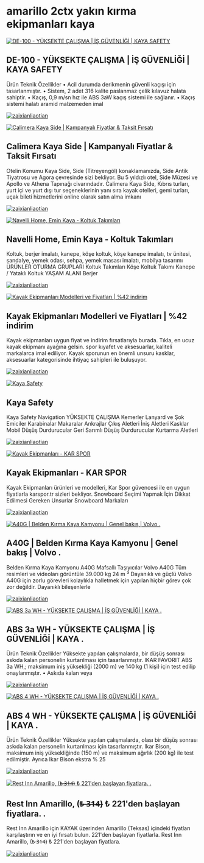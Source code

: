 # amarillo 2ctx yakın kırma ekipmanları kaya
<a href="https://mnn.zoosnet.net/LR/Chatpre.aspx?id=MNN94995150&p=https://topgrinding.com/" target="_blank">![DE-100 - YÜKSEKTE ÇALIŞMA | İŞ GÜVENLİĞİ | KAYA SAFETY](https://github.com/technlg/images/blob/main/27.jpg)</a>
## DE-100 - YÜKSEKTE ÇALIŞMA | İŞ GÜVENLİĞİ | KAYA SAFETY
Ürün Teknik Özellikler • Acil durumda derikmenin güvenli kaçışı için tasarlanmıştır. • Sistem, 2 adet 316 kalite paslanmaz çelik kılavuz halata sahiptir. • Kaçış, 0,9 m/sn hız ile ABS 3aW kaçış sistemi ile sağlanır. • Kaçış sistemi halatı aramid malzemeden imal
<a href="https://mnn.zoosnet.net/LR/Chatpre.aspx?id=MNN94995150&p=https://topgrinding.com/" target="_blank"><img src="https://github.com/technlg/images/raw/main/chat11.jpg" alt="zaixianliaotian"/></a><a href="//whatsapp.shibangsoft.com/WhatsApp.php" ><img src="https://github.com/technlg/images/raw/main/chat11.png" alt=""></a>
<a href="https://mnn.zoosnet.net/LR/Chatpre.aspx?id=MNN94995150&p=https://topgrinding.com/" target="_blank">![Calimera Kaya Side | Kampanyalı Fiyatlar & Taksit Fırsatı](https://github.com/technlg/images/blob/main/57.jpg)</a>
## Calimera Kaya Side | Kampanyalı Fiyatlar & Taksit Fırsatı
Otelin Konumu Kaya Side, Side (Titreyengöl) konaklamanızda, Side Antik Tiyatrosu ve Agora çevresinde sizi bekliyor. Bu 5 yıldızlı otel, Side Müzesi ve Apollo ve Athena Tapınağı civarındadır. Calimera Kaya Side, Kıbrıs turları, yurt içi ve yurt dışı tur seçeneklerinin yanı sıra kayak otelleri, gemi turları, uçak bileti hizmetlerini online olarak satın alma imkanı 
<a href="https://mnn.zoosnet.net/LR/Chatpre.aspx?id=MNN94995150&p=https://topgrinding.com/" target="_blank"><img src="https://github.com/technlg/images/raw/main/chat11.jpg" alt="zaixianliaotian"/></a><a href="//whatsapp.shibangsoft.com/WhatsApp.php" ><img src="https://github.com/technlg/images/raw/main/chat11.png" alt=""></a>
<a href="https://mnn.zoosnet.net/LR/Chatpre.aspx?id=MNN94995150&p=https://topgrinding.com/" target="_blank">![Navelli Home, Emin Kaya - Koltuk Takımları](https://github.com/technlg/images/blob/main/48.jpg)</a>
## Navelli Home, Emin Kaya - Koltuk Takımları
Koltuk, berjer imalatı, kanepe, köşe koltuk, köşe kanepe imalatı, tv ünitesi, sandalye, yemek odası, sehpa, yemek masası imalatı, mobilya tasarımı ÜRÜNLER OTURMA GRUPLARI Koltuk Takımları Köşe Koltuk Takımı Kanepe / Yataklı Koltuk YAŞAM ALANI Berjer
<a href="https://mnn.zoosnet.net/LR/Chatpre.aspx?id=MNN94995150&p=https://topgrinding.com/" target="_blank"><img src="https://github.com/technlg/images/raw/main/chat11.jpg" alt="zaixianliaotian"/></a><a href="//whatsapp.shibangsoft.com/WhatsApp.php" ><img src="https://github.com/technlg/images/raw/main/chat11.png" alt=""></a>
<a href="https://mnn.zoosnet.net/LR/Chatpre.aspx?id=MNN94995150&p=https://topgrinding.com/" target="_blank">![Kayak Ekipmanları Modelleri ve Fiyatları | %42 indirim](https://github.com/technlg/images/blob/main/61.jpg)</a>
## Kayak Ekipmanları Modelleri ve Fiyatları | %42 indirim
Kayak ekipmanları uygun fiyat ve indirim fırsatlarıyla burada. Tıkla, en ucuz kayak ekipmanı ayağına gelsin. spor kıyafet ve aksesuarlar, kaliteli markalarca imal ediliyor. Kayak sporunun en önemli unsuru kasklar, aksesuarlar kategorisinde ihtiyaç sahipleri ile buluşuyor. 
<a href="https://mnn.zoosnet.net/LR/Chatpre.aspx?id=MNN94995150&p=https://topgrinding.com/" target="_blank"><img src="https://github.com/technlg/images/raw/main/chat11.jpg" alt="zaixianliaotian"/></a><a href="//whatsapp.shibangsoft.com/WhatsApp.php" ><img src="https://github.com/technlg/images/raw/main/chat11.png" alt=""></a>
<a href="https://mnn.zoosnet.net/LR/Chatpre.aspx?id=MNN94995150&p=https://topgrinding.com/" target="_blank">![Kaya Safety](https://github.com/technlg/images/blob/main/17.jpg)</a>
## Kaya Safety
Kaya Safety Navigation YÜKSEKTE ÇALIŞMA Kemerler Lanyard ve Şok Emiciler Karabinalar Makaralar Ankrajlar Çıkış Aletleri İniş Aletleri Kasklar Mobil Düşüş Durdurucular Geri Sarımlı Düşüş Durdurucular Kurtarma Aletleri 
<a href="https://mnn.zoosnet.net/LR/Chatpre.aspx?id=MNN94995150&p=https://topgrinding.com/" target="_blank"><img src="https://github.com/technlg/images/raw/main/chat11.jpg" alt="zaixianliaotian"/></a><a href="//whatsapp.shibangsoft.com/WhatsApp.php" ><img src="https://github.com/technlg/images/raw/main/chat11.png" alt=""></a>
<a href="https://mnn.zoosnet.net/LR/Chatpre.aspx?id=MNN94995150&p=https://topgrinding.com/" target="_blank">![Kayak Ekipmanları - KAR SPOR](https://github.com/technlg/images/blob/main/35.jpg)</a>
## Kayak Ekipmanları - KAR SPOR
Kayak Ekipmanları ürünleri ve modelleri, Kar Spor güvencesi ile en uygun fiyatlarla karspor.tr sizleri bekliyor. Snowboard Seçimi Yapmak İçin Dikkat Edilmesi Gereken Unsurlar Snowboard Markaları
<a href="https://mnn.zoosnet.net/LR/Chatpre.aspx?id=MNN94995150&p=https://topgrinding.com/" target="_blank"><img src="https://github.com/technlg/images/raw/main/chat11.jpg" alt="zaixianliaotian"/></a><a href="//whatsapp.shibangsoft.com/WhatsApp.php" ><img src="https://github.com/technlg/images/raw/main/chat11.png" alt=""></a>
<a href="https://mnn.zoosnet.net/LR/Chatpre.aspx?id=MNN94995150&p=https://topgrinding.com/" target="_blank">![A40G | Belden Kırma Kaya Kamyonu | Genel bakış | Volvo .](https://github.com/technlg/images/blob/main/23.jpg)</a>
## A40G | Belden Kırma Kaya Kamyonu | Genel bakış | Volvo .
Belden Kırma Kaya Kamyonu A40G Mafsallı Taşıyıcılar Volvo A40G Tüm resimleri ve videoları görüntüle 39.000 kg 24 m ³ Dayanıklı ve güçlü Volvo A40G için zorlu görevleri kolaylıkla halletmek için yapılan hiçbir görev çok zor değildir. Dayanıklı bileşenlerle 
<a href="https://mnn.zoosnet.net/LR/Chatpre.aspx?id=MNN94995150&p=https://topgrinding.com/" target="_blank"><img src="https://github.com/technlg/images/raw/main/chat11.jpg" alt="zaixianliaotian"/></a><a href="//whatsapp.shibangsoft.com/WhatsApp.php" ><img src="https://github.com/technlg/images/raw/main/chat11.png" alt=""></a>
<a href="https://mnn.zoosnet.net/LR/Chatpre.aspx?id=MNN94995150&p=https://topgrinding.com/" target="_blank">![ABS 3a WH - YÜKSEKTE ÇALIŞMA | İŞ GÜVENLİĞİ | KAYA .](https://github.com/technlg/images/blob/main/32.jpg)</a>
## ABS 3a WH - YÜKSEKTE ÇALIŞMA | İŞ GÜVENLİĞİ | KAYA .
Ürün Teknik Özellikler Yüksekte yapılan çalışmalarda, bir düşüş sonrası askıda kalan personelin kurtarılması için tasarlanmıştır. IKAR FAVORIT ABS 3a WH,; maksimum iniş yüksekliği (2000 m) ve 140 kg (1 kişi) için test edilip onaylanmıştır. • Askıda kalan veya 
<a href="https://mnn.zoosnet.net/LR/Chatpre.aspx?id=MNN94995150&p=https://topgrinding.com/" target="_blank"><img src="https://github.com/technlg/images/raw/main/chat11.jpg" alt="zaixianliaotian"/></a><a href="//whatsapp.shibangsoft.com/WhatsApp.php" ><img src="https://github.com/technlg/images/raw/main/chat11.png" alt=""></a>
<a href="https://mnn.zoosnet.net/LR/Chatpre.aspx?id=MNN94995150&p=https://topgrinding.com/" target="_blank">![ABS 4 WH - YÜKSEKTE ÇALIŞMA | İŞ GÜVENLİĞİ | KAYA .](https://github.com/technlg/images/blob/main/53.jpg)</a>
## ABS 4 WH - YÜKSEKTE ÇALIŞMA | İŞ GÜVENLİĞİ | KAYA .
Ürün Teknik Özellikler Yüksekte yapılan çalışmalarda, olası bir düşüş sonrası askıda kalan personelin kurtarılması için tasarlanmıştır. Ikar Bison, maksimum iniş yüksekliğinde (150 m) ve maksimum ağırlık (200 kg) ile test edilmiştir. Ayrıca Ikar Bison ekstra % 25 
<a href="https://mnn.zoosnet.net/LR/Chatpre.aspx?id=MNN94995150&p=https://topgrinding.com/" target="_blank"><img src="https://github.com/technlg/images/raw/main/chat11.jpg" alt="zaixianliaotian"/></a><a href="//whatsapp.shibangsoft.com/WhatsApp.php" ><img src="https://github.com/technlg/images/raw/main/chat11.png" alt=""></a>
<a href="https://mnn.zoosnet.net/LR/Chatpre.aspx?id=MNN94995150&p=https://topgrinding.com/" target="_blank">![Rest Inn Amarillo, (₺̶ ̶3̶1̶4̶) ₺ 221'den başlayan fiyatlara. .](https://github.com/technlg/images/blob/main/55.jpg)</a>
## Rest Inn Amarillo, (₺̶ ̶3̶1̶4̶) ₺ 221'den başlayan fiyatlara. .
Rest Inn Amarillo için KAYAK üzerinden Amarillo (Teksas) içindeki fiyatları karşılaştırın ve en iyi fırsatı bulun. 221'den başlayan fiyatlarla. Rest Inn Amarillo, (₺̶ ̶3̶1̶4̶) ₺ 221'den başlayan fiyatlara.
<a href="https://mnn.zoosnet.net/LR/Chatpre.aspx?id=MNN94995150&p=https://topgrinding.com/" target="_blank"><img src="https://github.com/technlg/images/raw/main/chat11.jpg" alt="zaixianliaotian"/></a><a href="//whatsapp.shibangsoft.com/WhatsApp.php" ><img src="https://github.com/technlg/images/raw/main/chat11.png" alt=""></a>
